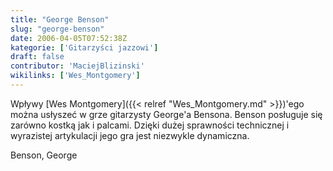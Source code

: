 ```yaml
---
title: "George Benson"
slug: "george-benson"
date: 2006-04-05T07:52:38Z
kategorie: ['Gitarzyści jazzowi']
draft: false
contributor: 'MaciejBlizinski'
wikilinks: ['Wes_Montgomery']
---
```

Wpływy [Wes Montgomery]({{< relref "Wes_Montgomery.md" >}})'ego można usłyszeć w
grze gitarzysty George'a Bensona. Benson posługuje się zarówno kostką
jak i palcami. Dzięki dużej sprawności technicznej i wyrazistej
artykulacji jego gra jest niezwykle dynamiczna.

Benson, George<!-- link nie odnosił się do niczego: 'George Benson' (PosixPath('George_Benson.md')) links to 'kategoria:gitarzyści_jazzowi' (PosixPath('/no/path/exists')) and that does not exist -->
